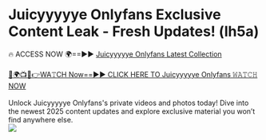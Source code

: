 # Juicyyyyye Onlyfans Exclusive Content Leak - Fresh Updates! (lh5a)

🔥 ACCESS NOW 🌍==►► <a href="https://tinyurl.com/kvy9nzfs" rel="nofollow">Juicyyyyye Onlyfans Latest Collection</a>
<br><br>
[🔴🌍📺📱👉WA𝚃CH Now==►► CLICK HERE TO Juicyyyyye Onlyfans 𝚆𝙰𝚃𝙲𝙷 NOW](https://tinyurl.com/kvy9nzfs)
<br><br>
Unlock Juicyyyyye Onlyfans's private videos and photos today! Dive into the newest 2025 content updates and explore exclusive material you won’t find anywhere else.
<br>
<a href="https://tinyurl.com/kvy9nzfs" rel="nofollow" data-target="animated-image.originalLink"><img src="https://camo.githubusercontent.com/8a4f000d20f83aca3bf7ec5f350d767afa0574a8a352519fd8cfa583a6f93a33/68747470733a2f2f692e696d6775722e636f6d2f644a486b345a712e676966" data-canonical-src="https://i.imgur.com/dJHk4Zq.gif" style="max-width: 100%; display: inline-block;" data-target="animated-image.originalImage"></a>
<br>
